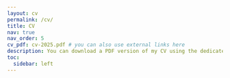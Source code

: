 ```yaml
---
layout: cv
permalink: /cv/
title: CV
nav: true
nav_order: 5
cv_pdf: cv-2025.pdf # you can also use external links here
description: You can download a PDF version of my CV using the dedicated &nbsp;<i class='fa-solid fa-file-pdf'></i> download link.
toc:
  sidebar: left
---
```

